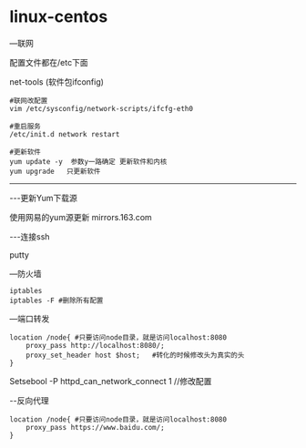 # linux-centos

—联网

配置文件都在/etc下面

net-tools (软件包ifconfig) 

```shell
#联网改配置 
vim /etc/sysconfig/network-scripts/ifcfg-eth0

#重启服务     
/etc/init.d network restart

#更新软件
yum update -y  参数y一路确定 更新软件和内核
yum upgrade   只更新软件
```



---

---更新Yum下载源

使用网易的yum源更新   mirrors.163.com

---连接ssh

putty



—防火墙

```shell
iptables  
iptables -F #删除所有配置
```



—端口转发

```nginx
location /node{ #只要访问node目录，就是访问localhost:8080
    proxy_pass http://localhost:8080/;
    proxy_set_header host $host;   #转化的时候修改头为真实的头
}
```

Setsebool -P httpd_can_network_connect 1   //修改配置

--反向代理

```nginx
location /node{ #只要访问node目录，就是访问localhost:8080
    proxy_pass https://www.baidu.com/;  
}
```

